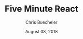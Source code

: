 ---
date: August 08, 2018
title: Five Minute React
author: Chris Buecheler
link: https://closebrace.com/categories/five-minute-react
description: Chris Buecheler teaches developers how to create a fully-functioning React SPA in short, simple steps. He'll help learn exactly how to build a fully-operational web application that includes user registration and authentication. Chris makes his course more affordable as well, just email him and ask for a discount code.
image: "five-minute-react.png"
tags:
- courses
- javascript
---